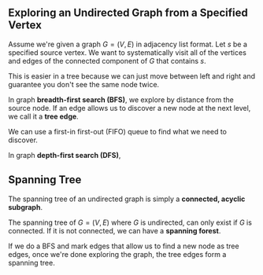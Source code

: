 
## Exploring an Undirected Graph from a Specified Vertex

Assume we're given a graph $G=(V,E)$ in adjacency list format. Let $s$ be a specified source vertex. We want to systematically visit all of the vertices and edges of the connected component of $G$ that contains $s$.

This is easier in a tree because we can just move between left and right and guarantee you don't see the same node twice.

In graph **breadth-first search (BFS)**, we explore by distance from the source node. If an edge allows us to discover a new node at the next level, we call it a **tree edge**.

We can use a first-in first-out (FIFO) queue to find what we need to discover.

In graph **depth-first search (DFS)**, 

## Spanning Tree

The spanning tree of an undirected graph is simply a **connected, acyclic subgraph**.

The spanning tree of $G=(V,E)$ where $G$ is undirected, can only exist if $G$ is connected.  If it is not connected, we can have a **spanning forest**.

If we do a BFS and mark edges that allow us to find a new node as tree edges, once we're done exploring the graph, the tree edges form a spanning tree.